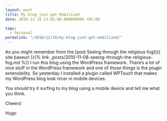 ```yaml
---
layout: post
title: My blog just got Mobilized
date: 2010-12-10 13:01:00.000000000 +01:00

tags:
  - Personal
permalink: "/2010/12/10/my-blog-just-got-mobilized/"
---
```


As you might remember from the [post Seeing through the religious fog]({{ site.baseurl }}{% link _posts/2010-11-08-seeing-through-the-religious-fog.md %}) I run this blog using the WordPress framework. There’s a lot of nice stuff in the WordPress framework and one of those things is the plugin extensibility. So yesterday I installed a plugin called WPTouch that makes my WordPress blog look nicer in mobile devices.

You should try it surfing to my blog using a mobile device and tell me what you think.

Cheers!

Hugo
